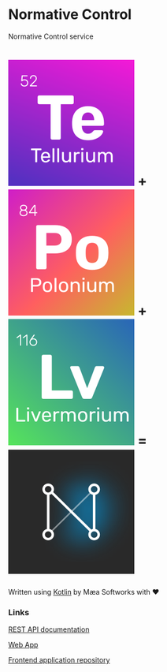 # Normative Control

Normative Control service

# [![Tellurium](tellurium/src/main/resources/tellurium.svg)](tellurium) + [![Polonium](polonium/src/main/resources/polonium.svg)](polonium) + [![Livermorium](livermorium/src/main/resources/livermorium.svg)](livermorium) = ![Normative Control](normative-control.svg)

Written using [Kotlin](https://kotlinlang.org/) by Mæa Softworks with ❤

### Links

[REST API documentation](https://normative-control-api.herokuapp.com/docs)

[Web App](https://normative-control.herokuapp.com/)

[Frontend application repository](https://github.com/EliteHacker228/normative-control)